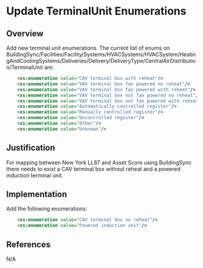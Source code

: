 # Update TerminalUnit Enumerations

## Overview

Add new terminal unit enumerations. The current list of enums on BuildingSync/Facilities/Facility/Systems/HVACSystems/HVACSystem/HeatingAndCoolingSystems/Deliveries/Delivery/DeliveryType/CentralAirDistribution/TerminalUnit are:

```xml
	<xs:enumeration value="CAV terminal box with reheat"/>
	<xs:enumeration value="VAV terminal box fan powered no reheat"/>
	<xs:enumeration value="VAV terminal box fan powered with reheat"/>
	<xs:enumeration value="VAV terminal box not fan powered no reheat"/>
	<xs:enumeration value="VAV terminal box not fan powered with reheat"/>
	<xs:enumeration value="Automatically controlled register"/>
	<xs:enumeration value="Manually controlled register"/>
	<xs:enumeration value="Uncontrolled register"/>
	<xs:enumeration value="Other"/>
	<xs:enumeration value="Unknown"/>
```

## Justification

For mapping between New York LL87 and Asset Score using BuildingSync there needs to exist a CAV terminal box without reheat and a powered induction terminal unit.

## Implementation

Add the following enumerations:

```xml
	<xs:enumeration value="CAV terminal box no reheat"/>
	<xs:enumeration value="Powered induction unit"/>
```

## References

N/A
